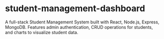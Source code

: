 # student-management-dashboard
A full-stack Student Management System built with React, Node.js, Express, MongoDB. Features admin authentication, CRUD operations for students, and charts to visualize student data.
